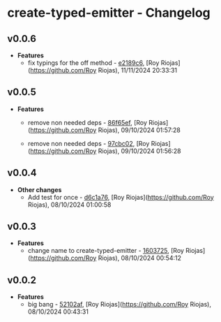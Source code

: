 
# create-typed-emitter - Changelog
## v0.0.6
- **Features**
  - fix typings for the off method - [e2189c6]( https://github.com/royriojas/create-typed-emitter/commit/e2189c6 ), [Roy Riojas](https://github.com/Roy Riojas), 11/11/2024 20:33:31

    
## v0.0.5
- **Features**
  - remove non needed deps - [86f65ef]( https://github.com/royriojas/create-typed-emitter/commit/86f65ef ), [Roy Riojas](https://github.com/Roy Riojas), 09/10/2024 01:57:28

    
  - remove non needed deps - [97cbc02]( https://github.com/royriojas/create-typed-emitter/commit/97cbc02 ), [Roy Riojas](https://github.com/Roy Riojas), 09/10/2024 01:56:28

    
## v0.0.4
- **Other changes**
  - Add test for once - [d6c1a76]( https://github.com/royriojas/create-typed-emitter/commit/d6c1a76 ), [Roy Riojas](https://github.com/Roy Riojas), 08/10/2024 01:00:58

    
## v0.0.3
- **Features**
  - change name to create-typed-emitter - [1603725]( https://github.com/royriojas/create-typed-emitter/commit/1603725 ), [Roy Riojas](https://github.com/Roy Riojas), 08/10/2024 00:54:12

    
## v0.0.2
- **Features**
  - big bang - [52102af]( https://github.com/royriojas/create-typed-emitter/commit/52102af ), [Roy Riojas](https://github.com/Roy Riojas), 08/10/2024 00:43:31

    
